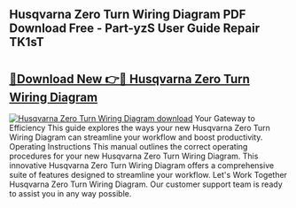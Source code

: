 ## Husqvarna Zero Turn Wiring Diagram PDF Download Free - Part-yzS User Guide Repair TK1sT

# <h2><a href="http://dfqj02.blite.top/?on=Husqvarna+Zero+Turn+Wiring+Diagram">🔗Download New 👉🔴 Husqvarna Zero Turn Wiring Diagram</a></h2>

[![Husqvarna Zero Turn Wiring Diagram download](https://i.imgur.com/lujVjoI.png)](http://dfqj02.blite.top/?on=Husqvarna+Zero+Turn+Wiring+Diagram)
Your Gateway to Efficiency This guide explores the ways your new Husqvarna Zero Turn Wiring Diagram can streamline your workflow and boost productivity. Operating Instructions This manual outlines the correct operating procedures for your new Husqvarna Zero Turn Wiring Diagram. This innovative Husqvarna Zero Turn Wiring Diagram offers a comprehensive suite of features designed to streamline your workflow. Let's Work Together Husqvarna Zero Turn Wiring Diagram. Our customer support team is ready to assist you in any way possible.
